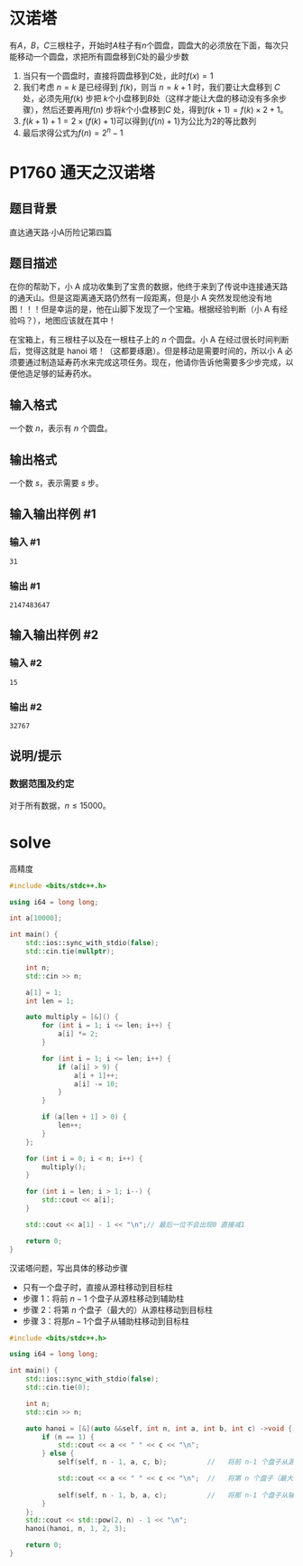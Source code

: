 # 汉诺塔

有$A$，$B$，$C$三根柱子，开始时$A$柱子有$n$个圆盘，圆盘大的必须放在下面，每次只能移动一个圆盘，求把所有圆盘移到$C$处的最少步数

1. 当只有一个圆盘时，直接将圆盘移到$C$处，此时$f(x) = 1$
2. 我们考虑 $n=k$ 是已经得到 $f(k)$，则当 $n=k+1$ 时，我们要让大盘移到 $C$ 处，必须先用$f(k)$ 步把 $k$个小盘移到$B$处（这样才能让大盘的移动没有多余步骤），然后还要再用$f(n)$ 步将$k$个小盘移到$C$ 处，得到$f(k+1)=f(k)\times2 +1$。
3. $f(k+1)+1=2\times(f(k)+1)$可以得到$\{f(n)+1\}$为公比为$2$的等比数列
4. 最后求得公式为$f(n)=2^n-1$

# P1760 通天之汉诺塔

## 题目背景

直达通天路·小A历险记第四篇

## 题目描述

在你的帮助下，小 A 成功收集到了宝贵的数据，他终于来到了传说中连接通天路的通天山。但是这距离通天路仍然有一段距离，但是小 A 突然发现他没有地图！！！但是幸运的是，他在山脚下发现了一个宝箱。根据经验判断（小 A 有经验吗？），地图应该就在其中！

在宝箱上，有三根柱子以及在一根柱子上的 $n$ 个圆盘。小 A 在经过很长时间判断后，觉得这就是 hanoi 塔！（这都要琢磨）。但是移动是需要时间的，所以小 A 必须要通过制造延寿药水来完成这项任务。现在，他请你告诉他需要多少步完成，以便他造足够的延寿药水。

## 输入格式

一个数 $n$，表示有 $n$ 个圆盘。

## 输出格式

一个数 $s$，表示需要 $s$ 步。

## 输入输出样例 #1

### 输入 #1

```
31
```

### 输出 #1

```
2147483647
```

## 输入输出样例 #2

### 输入 #2

```
15
```

### 输出 #2

```
32767
```

## 说明/提示

### 数据范围及约定

对于所有数据，$n \le 15000$。

# solve

高精度

```c++
#include <bits/stdc++.h>

using i64 = long long;

int a[10000];

int main() {
    std::ios::sync_with_stdio(false);
    std::cin.tie(nullptr);

    int n;
    std::cin >> n;

    a[1] = 1;
    int len = 1;

    auto multiply = [&]() {
        for (int i = 1; i <= len; i++) {
            a[i] *= 2;
        }

        for (int i = 1; i <= len; i++) {
            if (a[i] > 9) {
                a[i + 1]++;
                a[i] -= 10;
            }
        }

        if (a[len + 1] > 0) {
            len++;
        }
    };

    for (int i = 0; i < n; i++) {
        multiply();
    }

    for (int i = len; i > 1; i--) {
        std::cout << a[i];
    }

    std::cout << a[1] - 1 << "\n";// 最后一位不会出现0 直接减1

    return 0;
}
```

汉诺塔问题，写出具体的移动步骤

- 只有一个盘子时，直接从源柱移动到目标柱
- 步骤 $1$：将前 $n-1$ 个盘子从源柱移动到辅助柱
- 步骤 $2$：将第 $n$ 个盘子（最大的）从源柱移动到目标柱
- 步骤 $3$：将那$n-1$个盘子从辅助柱移动到目标柱

```c++
#include <bits/stdc++.h>

using i64 = long long;

int main() {
    std::ios::sync_with_stdio(false);
    std::cin.tie(0);

    int n;
    std::cin >> n;

    auto hanoi = [&](auto &&self, int n, int a, int b, int c) ->void {
        if (n == 1) {
            std::cout << a << " " << c << "\n";
        } else {
            self(self, n - 1, a, c, b);          //   将前 n-1 个盘子从源柱移动到辅助柱

            std::cout << a << " " << c << "\n";  //   将第 n 个盘子（最大的）从源柱移动到目标柱
            
            self(self, n - 1, b, a, c);          //   将那 n-1 个盘子从辅助柱移动到目标柱
        }
    };
    std::cout << std::pow(2, n) - 1 << "\n";
    hanoi(hanoi, n, 1, 2, 3);

    return 0;
}
```

